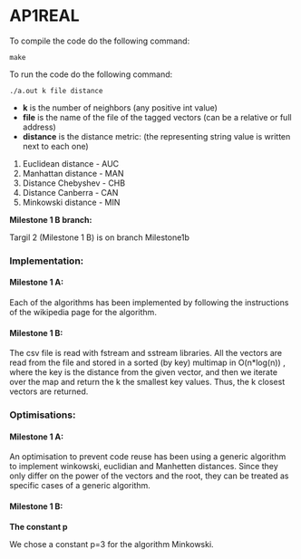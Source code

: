 # AP1REAL

 To compile the code do the following command:
```
make
```

To run the code do the following command:
```
./a.out k file distance
```
- **k** is the number of neighbors (any positive int value)
- **file** is the name of the file of the tagged vectors (can be a relative or full address)
- **distance** is the distance metric: (the representing string value is written next to each one)
1) Euclidean distance - AUC
2) Manhattan distance - MAN
3) Distance Chebyshev - CHB
4) Distance Canberra - CAN
5) Minkowski distance - MIN

**Milestone 1 B branch:**

Targil 2 (Milestone 1 B) is on branch Milestone1b

### **Implementation:**

#### **Milestone 1 A:**
Each of the algorithms has been implemented by following the instructions of the wikipedia page for the algorithm.

#### **Milestone 1 B:**
The csv file is read with fstream and sstream libraries. All the vectors are read from the file and stored in a sorted (by key) multimap in O(n*log(n)) , where the key is the distance from the given vector, and then we iterate over the map and return the k the smallest key values. Thus, the k  closest vectors are returned.

### **Optimisations:** 

#### **Milestone 1 A:**
An optimisation to prevent code reuse has been using a generic algorithm to implement winkowski, euclidian and Manhetten distances. Since they only differ on the power of the vectors and the root, they can be treated as specific cases of a generic algorithm.

#### **Milestone 1 B:**
**The constant p**

We chose a constant p=3 for the algorithm Minkowski.